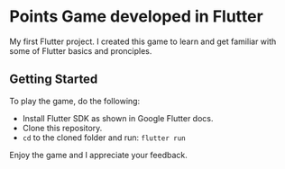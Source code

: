 # Points Game developed in Flutter

My first Flutter project. I created this game to learn and get familiar with some of Flutter basics and pronciples. 

## Getting Started

To play the game, do the following:
  - Install Flutter SDK as shown in Google Flutter docs.
  - Clone this repository.
  - `cd` to the cloned folder and run: `flutter run`
  
Enjoy the game and I appreciate your feedback. 
